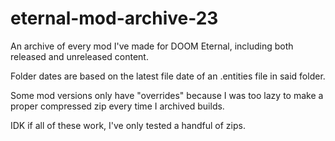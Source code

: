 # eternal-mod-archive-23

An archive of every mod I've made for DOOM Eternal, including both released and unreleased content.

Folder dates are based on the latest file date of an .entities file in said folder.

Some mod versions only have "overrides" because I was too lazy to make a proper compressed zip every time I archived builds.

IDK if all of these work, I've only tested a handful of zips.